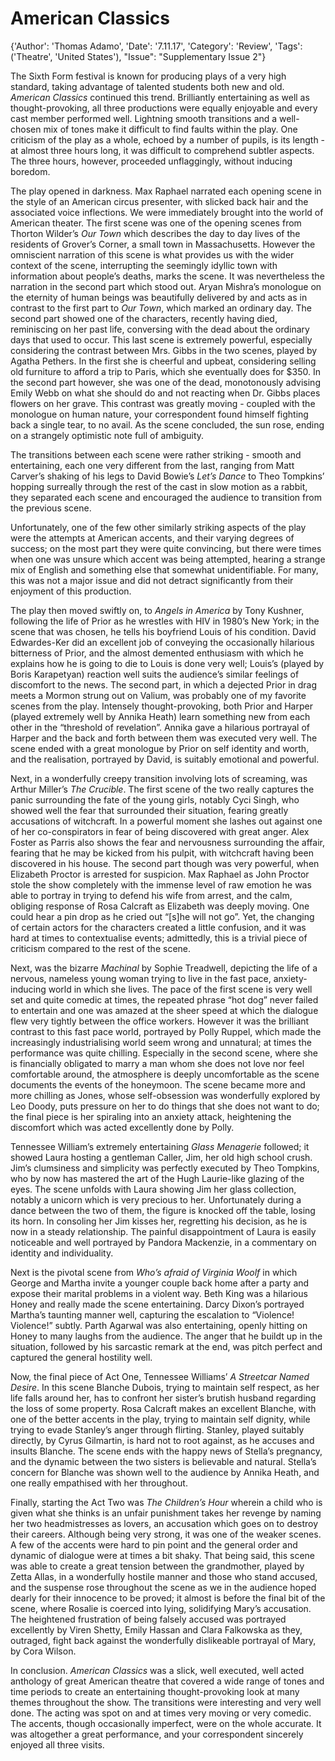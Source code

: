 # American Classics

{'Author': 'Thomas Adamo', 'Date': '7.11.17', 'Category': 'Review', 'Tags': ('Theatre', 'United States'), "Issue": "Supplementary Issue 2"}

The Sixth Form festival is known for producing plays of a very high
standard, taking advantage of talented students both new and old.
*American Classics* continued this trend. Brilliantly entertaining as
well as thought-provoking, all three productions were equally enjoyable
and every cast member performed well. Lightning smooth transitions and a
well-chosen mix of tones make it difficult to find faults within the
play. One criticism of the play as a whole, echoed by a number of
pupils, is its length - at almost three hours long, it was difficult to
comprehend subtler aspects. The three hours, however, proceeded
unflaggingly, without inducing boredom.

The play opened in darkness. Max Raphael narrated each opening scene in
the style of an American circus presenter, with slicked back hair and
the associated voice inflections. We were immediately brought into the
world of American theater. The first scene was one of the opening scenes
from Thorton Wilder’s *Our Town* which describes the day to day lives of
the residents of Grover’s Corner, a small town in Massachusetts. However
the omniscient narration of this scene is what provides us with the
wider context of the scene, interrupting the seemingly idyllic town with
information about people’s deaths, marks the scene. It was nevertheless
the narration in the second part which stood out. Aryan Mishra’s
monologue on the eternity of human beings was beautifully delivered by
and acts as in contrast to the first part to *Our Town*, which marked an
ordinary day. The second part showed one of the characters, recently
having died, reminiscing on her past life, conversing with the dead
about the ordinary days that used to occur. This last scene is extremely
powerful, especially considering the contrast between Mrs. Gibbs in the
two scenes, played by Agatha Pethers. In the first she is cheerful and
upbeat, considering selling old furniture to afford a trip to Paris,
which she eventually does for \$350. In the second part however, she was
one of the dead, monotonously advising Emily Webb on what she should do
and not reacting when Dr. Gibbs places flowers on her grave. This
contrast was greatly moving - coupled with the monologue on human
nature, your correspondent found himself fighting back a single tear, to
no avail. As the scene concluded, the sun rose, ending on a strangely
optimistic note full of ambiguity.

The transitions between each scene were rather striking - smooth and
entertaining, each one very different from the last, ranging from Matt
Carver’s shaking of his legs to David Bowie’s *Let’s Dance* to Theo
Tompkins’ hopping surreally through the rest of the cast in slow motion
as a rabbit, they separated each scene and encouraged the audience to
transition from the previous scene.

Unfortunately, one of the few other similarly striking aspects of the
play were the attempts at American accents, and their varying degrees of
success; on the most part they were quite convincing, but there were
times when one was unsure which accent was being attempted, hearing a
strange mix of English and something else that somewhat unidentifiable.
For many, this was not a major issue and did not detract significantly
from their enjoyment of this production.

The play then moved swiftly on, to *Angels in America* by Tony Kushner,
following the life of Prior as he wrestles with HIV in 1980’s New York;
in the scene that was chosen, he tells his boyfriend Louis of his
condition. David Edwardes-Ker did an excellent job of conveying the
occasionally hilarious bitterness of Prior, and the almost demented
enthusiasm with which he explains how he is going to die to Louis is
done very well; Louis’s (played by Boris Karapetyan) reaction well suits
the audience’s similar feelings of discomfort to the news. The second
part, in which a dejected Prior in drag meets a Mormon strung out on
Valium, was probably one of my favorite scenes from the play. Intensely
thought-provoking, both Prior and Harper (played extremely well by
Annika Heath) learn something new from each other in the “threshold of
revelation”. Annika gave a hilarious portrayal of Harper and the back
and forth between them was executed very well. The scene ended with a
great monologue by Prior on self identity and worth, and the
realisation, portrayed by David, is suitably emotional and powerful.

Next, in a wonderfully creepy transition involving lots of screaming,
was Arthur Miller’s *The Crucible*. The first scene of the two really
captures the panic surrounding the fate of the young girls, notably Cyci
Singh, who showed well the fear that surrounded their situation, fearing
greatly accusations of witchcraft. In a powerful moment she lashes out
against one of her co-conspirators in fear of being discovered with
great anger. Alex Foster as Parris also shows the fear and nervousness
surrounding the affair, fearing that he may be kicked from his pulpit,
with witchcraft having been discovered in his house. The second part
though was very powerful, when Elizabeth Proctor is arrested for
suspicion. Max Raphael as John Proctor stole the show completely with
the immense level of raw emotion he was able to portray in trying to
defend his wife from arrest, and the calm, obliging response of Rosa
Calcraft as Elizabeth was deeply moving. One could hear a pin drop as he
cried out “<span>\[</span>s<span>\]</span>he will not go”. Yet, the
changing of certain actors for the characters created a little
confusion, and it was hard at times to contextualise events; admittedly,
this is a trivial piece of criticism compared to the rest of the scene.

Next, was the bizarre *Machinal* by Sophie Treadwell, depicting the life
of a nervous, nameless young woman trying to live in the fast pace,
anxiety-inducing world in which she lives. The pace of the first scene
is very well set and quite comedic at times, the repeated phrase “hot
dog” never failed to entertain and one was amazed at the sheer speed at
which the dialogue flew very tightly between the office workers. However
it was the brilliant contrast to this fast pace world, portrayed by
Polly Ruppel, which made the increasingly industrialising world seem
wrong and unnatural; at times the performance was quite chilling.
Especially in the second scene, where she is financially obligated to
marry a man whom she does not love nor feel comfortable around, the
atmosphere is deeply uncomfortable as the scene documents the events of
the honeymoon. The scene became more and more chilling as Jones, whose
self-obsession was wonderfully explored by Leo Doody, puts pressure on
her to do things that she does not want to do; the final piece is her
spiraling into an anxiety attack, heightening the discomfort which was
acted excellently done by Polly.

Tennessee William’s extremely entertaining *Glass Menagerie* followed;
it showed Laura hosting a gentleman Caller, Jim, her old high school
crush. Jim’s clumsiness and simplicity was perfectly executed by Theo
Tompkins, who by now has mastered the art of the Hugh Laurie-like
glazing of the eyes. The scene unfolds with Laura showing Jim her glass
collection, notably a unicorn which is very precious to her.
Unfortunately during a dance between the two of them, the figure is
knocked off the table, losing its horn. In consoling her Jim kisses her,
regretting his decision, as he is now in a steady relationship. The
painful disappointment of Laura is easily noticeable and well portrayed
by Pandora Mackenzie, in a commentary on identity and individuality.

Next is the pivotal scene from *Who’s afraid of Virginia Woolf* in which
George and Martha invite a younger couple back home after a party and
expose their marital problems in a violent way. Beth King was a
hilarious Honey and really made the scene entertaining. Darcy Dixon’s
portrayed Martha’s taunting manner well, capturing the escalation to
“Violence! Violence!” subtly. Parth Agarwal was also entertaining,
openly hitting on Honey to many laughs from the audience. The anger that
he buildt up in the situation, followed by his sarcastic remark at the
end, was pitch perfect and captured the general hostility well.

Now, the final piece of Act One, Tennessee Williams’ *A Streetcar Named
Desire*. In this scene Blanche Dubois, trying to maintain self respect,
as her life falls around her, has to confront her sister’s brutish
husband regarding the loss of some property. Rosa Calcraft makes an
excellent Blanche, with one of the better accents in the play, trying to
maintain self dignity, while trying to evade Stanley’s anger through
flirting. Stanley, played suitably directly, by Cyrus Gilmartin, is hard
not to root against, as he accuses and insults Blanche. The scene ends
with the happy news of Stella’s pregnancy, and the dynamic between the
two sisters is believable and natural. Stella’s concern for Blanche was
shown well to the audience by Annika Heath, and one really empathised
with her throughout.

Finally, starting the Act Two was *The Children’s Hour* wherein a child
who is given what she thinks is an unfair punishment takes her revenge
by naming her two headmistresses as lovers, an accusation which goes on
to destroy their careers. Although being very strong, it was one of the
weaker scenes. A few of the accents were hard to pin point and the
general order and dynamic of dialogue were at times a bit shaky. That
being said, this scene was able to create a great tension between the
grandmother, played by Zetta Allas, in a wonderfully hostile manner and
those who stand accused, and the suspense rose throughout the scene as
we in the audience hoped dearly for their innocence to be proved; it
almost is before the final bit of the scene, where Rosalie is coerced
into lying, solidifying Mary’s accusation. The heightened frustration of
being falsely accused was portrayed excellently by Viren Shetty, Emily
Hassan and Clara Falkowska as they, outraged, fight back against the
wonderfully dislikeable portrayal of Mary, by Cora Wilson.

In conclusion. *American Classics* was a slick, well executed, well
acted anthology of great American theatre that covered a wide range of
tones and time periods to create an entertaining thought-provoking look
at many themes throughout the show. The transitions were interesting and
very well done. The acting was spot on and at times very moving or very
comedic. The accents, though occasionally imperfect, were on the whole
accurate. It was altogether a great performance, and your correspondent
sincerely enjoyed all three visits.
